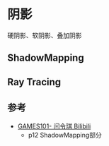 # 阴影

硬阴影、软阴影、叠加阴影

## ShadowMapping

## Ray Tracing

## 参考
- [GAMES101- 闫令琪 Bilibili](https://www.bilibili.com/video/BV1X7411F744/?p=12)
    - p12 ShadowMapping部分